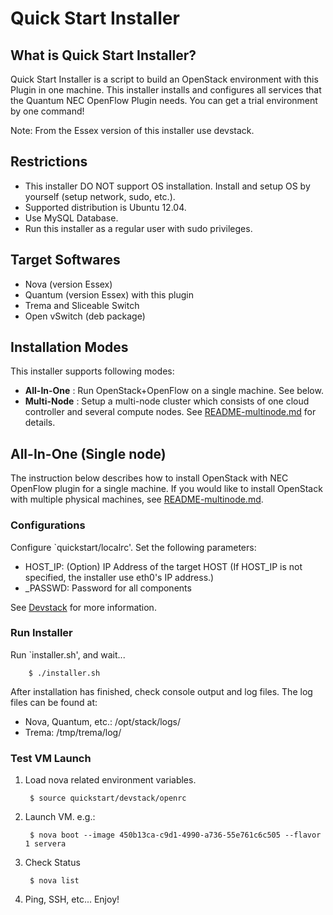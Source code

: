 Quick Start Installer
=====================


What is Quick Start Installer?
------------------------------

Quick Start Installer is a script to build an OpenStack environment with
this Plugin in one machine.  This installer installs and configures all
services that the Quantum NEC OpenFlow Plugin needs.
You can get a trial environment by one command!

Note: From the Essex version of this installer use devstack.


Restrictions
------------

* This installer DO NOT support OS installation.
  Install and setup OS by yourself (setup network, sudo, etc.).
* Supported distribution is Ubuntu 12.04.
* Use MySQL Database.
* Run this installer as a regular user with sudo privileges.


Target Softwares
----------------

* Nova (version Essex)
* Quantum (version Essex) with this plugin
* Trema and Sliceable Switch
* Open vSwitch (deb package)


Installation Modes
------------------

This installer supports following modes:

* **All-In-One** : Run OpenStack+OpenFlow on a single machine. See below.
* **Multi-Node** : Setup a multi-node cluster which consists of
  one cloud controller and several compute nodes.
  See [README-multinode.md][quickstart-multi] for details.

All-In-One (Single node)
-------------------------

The instruction below describes how to install OpenStack with NEC OpenFlow plugin
for a single machine. If you would like to install OpenStack with multiple physical
machines, see [README-multinode.md][quickstart-multi].


### Configurations

Configure `quickstart/localrc'.  Set the following parameters:

* HOST_IP: (Option) IP Address of the target HOST
  (If HOST_IP is not specified, the installer use eth0's IP address.)
* _PASSWD: Password for all components

See [Devstack][devstack] for more information.


### Run Installer

Run `installer.sh', and wait...

        $ ./installer.sh

After installation has finished, check console output and log files.
The log files can be found at:

* Nova, Quantum, etc.: /opt/stack/logs/
* Trema:   /tmp/trema/log/


### Test VM Launch

1. Load nova related environment variables.

        $ source quickstart/devstack/openrc

2. Launch VM.
   e.g.:

        $ nova boot --image 450b13ca-c9d1-4990-a736-55e761c6c505 --flavor 1 servera

3. Check Status

        $ nova list

4. Ping, SSH, etc...  Enjoy!

[devstack]: http://devstack.org/
[quickstart-single]: https://github.com/nec-openstack/quantum-openflow-plugin/blob/master/quickstart/README.md
[quickstart-multi]: https://github.com/nec-openstack/quantum-openflow-plugin/blob/master/quickstart/README-multinode.md
